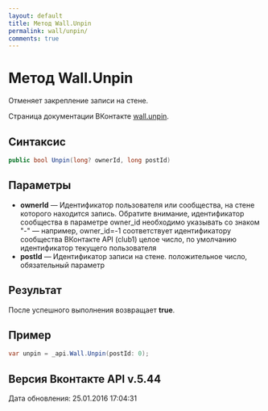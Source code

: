 ```yaml
---
layout: default
title: Метод Wall.Unpin
permalink: wall/unpin/
comments: true
---
```

# Метод Wall.Unpin
Отменяет закрепление записи на стене.

Страница документации ВКонтакте [wall.unpin](https://vk.com/dev/wall.unpin).

## Синтаксис
``` csharp
public bool Unpin(long? ownerId, long postId)
```

## Параметры
+ **ownerId** — Идентификатор пользователя или сообщества, на стене которого находится запись. Обратите внимание, идентификатор сообщества в параметре owner_id необходимо указывать со знаком "-" — например, owner_id=-1 соответствует идентификатору сообщества ВКонтакте API (club1)  целое число, по умолчанию идентификатор текущего пользователя
+ **postId** — Идентификатор записи на стене. положительное число, обязательный параметр

## Результат
После успешного выполнения возвращает **true**.

## Пример
``` csharp
var unpin = _api.Wall.Unpin(postId: 0);
```

## Версия Вконтакте API v.5.44
Дата обновления: 25.01.2016 17:04:31
